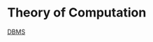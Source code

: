# Theory of Computation

[DBMS](https://github.com/shivam6862/Tech-Learn-Space/blob/main/6.Theory-of-Computation/README.md)
